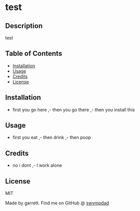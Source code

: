 

# test

## Description

test



## Table of Contents

- [Installation](#installation)
- [Usage](#usage)
- [Credits](#credits)
- [License](#license)




## Installation

- first you go here
,- then you go there
,- then you install this





## Usage

- first you eat
,- then drink
,- then poop





## Credits

- no i dont
,- I work alone





## License

MIT



Made by garrett.
Find me on GitHub @ [swvmpdad](https://github.com/swvmpdad)
